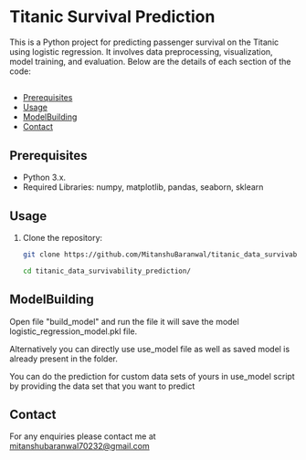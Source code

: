 

# Titanic Survival Prediction


This is a Python project for predicting passenger survival on the Titanic using logistic regression. It involves data preprocessing, visualization, model training, and evaluation. Below are the details of each section of the code:



## 

- [Prerequisites](#Prerequisites)
- [Usage](#Usage)
- [ModelBuilding](#ModelBuilding)
- [Contact](#contact)


## Prerequisites

- Python 3.x.
- Required Libraries: numpy, matplotlib, pandas, seaborn, sklearn

## Usage

1. Clone the repository:

   ```sh
   git clone https://github.com/MitanshuBaranwal/titanic_data_survivability_prediction.git

   cd titanic_data_survivability_prediction/

## ModelBuilding 

Open file "build_model" and run the file it will save the model logistic_regression_model.pkl file. 

Alternatively you can directly use use_model file as well as saved model is already present in the folder.

You can do the prediction for custom data sets of yours in use_model script by providing the data set that you want to predict


## Contact
For any enquiries please contact me at 
mitanshubaranwal70232@gmail.com


    

